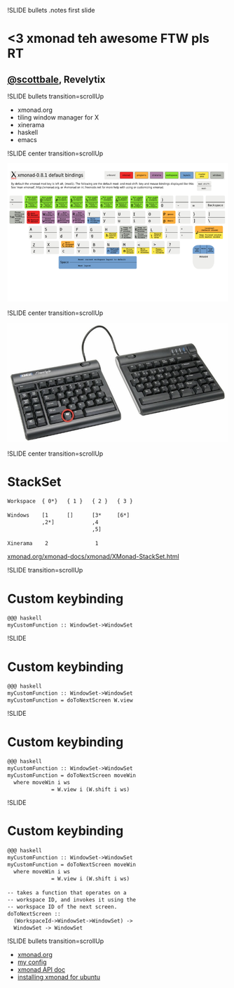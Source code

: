 !SLIDE bullets
.notes first slide

# <3 xmonad teh awesome FTW pls RT
## [@scottbale](http://twitter.com/scottbale), Revelytix  ##

!SLIDE bullets  transition=scrollUp

* xmonad.org
* tiling window manager for X
* xinerama
* haskell
* emacs

!SLIDE center transition=scrollUp

![default keybindings](800px-Xmbindings.png)

!SLIDE center transition=scrollUp

![keyboard](freestyle.jpeg)

!SLIDE center transition=scrollUp

# StackSet

    Workspace  { 0*}   { 1 }   { 2 }   { 3 }

    Windows    [1      []      [3*     [6*]
               ,2*]            ,4
                               ,5]

    Xinerama    2               1

[xmonad.org/xmonad-docs/xmonad/XMonad-StackSet.html](http://xmonad.org/xmonad-docs/xmonad/XMonad-StackSet.html)

!SLIDE transition=scrollUp

# Custom keybinding #

    @@@ haskell
    myCustomFunction :: WindowSet->WindowSet

!SLIDE 

# Custom keybinding #

    @@@ haskell
    myCustomFunction :: WindowSet->WindowSet
    myCustomFunction = doToNextScreen W.view

!SLIDE

# Custom keybinding #

    @@@ haskell
    myCustomFunction :: WindowSet->WindowSet
    myCustomFunction = doToNextScreen moveWin
      where moveWin i ws 
                  = W.view i (W.shift i ws)

!SLIDE

# Custom keybinding #

    @@@ haskell
    myCustomFunction :: WindowSet->WindowSet
    myCustomFunction = doToNextScreen moveWin
      where moveWin i ws 
                  = W.view i (W.shift i ws)

    -- takes a function that operates on a 
    -- workspace ID, and invokes it using the 
    -- workspace ID of the next screen.
    doToNextScreen :: 
      (WorkspaceId->WindowSet->WindowSet) -> 
      WindowSet -> WindowSet


!SLIDE bullets transition=scrollUp

* [xmonad.org](http://xmonad.org/)
* [my config](https://github.com/scottbale/xmonad-config)
* [xmonad API doc](http://xmonad.org/xmonad-docs/xmonad/index.html)
* [installing xmonad for ubuntu](http://www.haskell.org/haskellwiki/Xmonad/Using_xmonad_in_Gnome)
